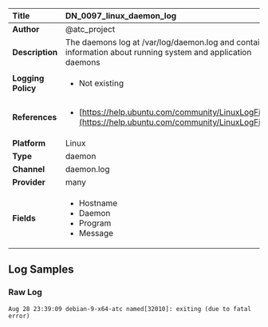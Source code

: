 | Title              | DN_0097_linux_daemon_log       |
|:-------------------|:------------------|
| **Author**         | @atc_project        |
| **Description**    | The daemons log at /var/log/daemon.log and contains information about running  system and application daemons |
| **Logging Policy** | <ul><li> Not existing </li></ul> |
| **References**     | <ul><li>[https://help.ubuntu.com/community/LinuxLogFiles](https://help.ubuntu.com/community/LinuxLogFiles)</li></ul> |
| **Platform**       | Linux    |
| **Type**           | daemon        |
| **Channel**        | daemon.log     |
| **Provider**       | many    |
| **Fields**         | <ul><li>Hostname</li><li>Daemon</li><li>Program</li><li>Message</li></ul> |


## Log Samples

### Raw Log

```
Aug 28 23:39:09 debian-9-x64-atc named[32010]: exiting (due to fatal error)

```




